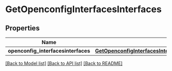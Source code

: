 # GetOpenconfigInterfacesInterfaces

## Properties
Name | Type | Description | Notes
------------ | ------------- | ------------- | -------------
**openconfig_interfacesinterfaces** | [**GetOpenconfigInterfacesInterfacesOpenconfiginterfacesinterfaces**](GetOpenconfigInterfacesInterfacesOpenconfiginterfacesinterfaces.md) |  | [optional] 

[[Back to Model list]](../README.md#documentation-for-models) [[Back to API list]](../README.md#documentation-for-api-endpoints) [[Back to README]](../README.md)


